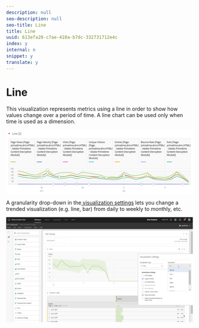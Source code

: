 ```yaml
---
description: null
seo-description: null
seo-title: Line
title: Line
uuid: 613efa20-c7ae-410a-b7dc-332731712e4c
index: y
internal: n
snippet: y
translate: y
---
```


# Line

This visualization represents metrics using a line in order to show how values change over a period of time. A line chart can be used only when time is used as a dimension. 

![](assets/line.png) 

A granularity drop-down in the[ visualization settings](../../analysis_workspace_bucket/freeform-analysis-visualizations.md#section_D3BB5042A92245D8BF6BCF072C66624B) lets you change a trended visualization (e.g. line, bar) from daily to weekly to monthly, etc. 

![](assets/viz-granularity.png) 
